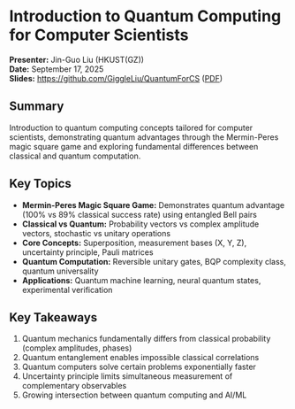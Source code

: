 
# Introduction to Quantum Computing for Computer Scientists

**Presenter:** Jin-Guo Liu (HKUST(GZ))  
**Date:** September 17, 2025  
**Slides:** https://github.com/GiggleLiu/QuantumForCS ([PDF](slides.pdf))

## Summary

Introduction to quantum computing concepts tailored for computer scientists, demonstrating quantum advantages through the Mermin-Peres magic square game and exploring fundamental differences between classical and quantum computation.

## Key Topics

- **Mermin-Peres Magic Square Game:** Demonstrates quantum advantage (100% vs 89% classical success rate) using entangled Bell pairs
- **Classical vs Quantum:** Probability vectors vs complex amplitude vectors, stochastic vs unitary operations
- **Core Concepts:** Superposition, measurement bases (X, Y, Z), uncertainty principle, Pauli matrices
- **Quantum Computation:** Reversible unitary gates, BQP complexity class, quantum universality
- **Applications:** Quantum machine learning, neural quantum states, experimental verification

## Key Takeaways

1. Quantum mechanics fundamentally differs from classical probability (complex amplitudes, phases)
2. Quantum entanglement enables impossible classical correlations  
3. Quantum computers solve certain problems exponentially faster
4. Uncertainty principle limits simultaneous measurement of complementary observables
5. Growing intersection between quantum computing and AI/ML